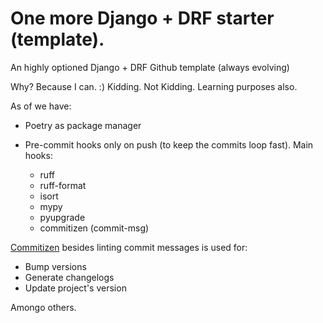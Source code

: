 # One more Django + DRF starter (template).
An highly optioned Django + DRF Github template (always evolving)

Why? Because I can. :)
Kidding. Not Kidding. Learning purposes also.

As of we have:

- Poetry as package manager

- Pre-commit hooks only on push (to keep the commits loop fast).
Main hooks:
  - ruff
  - ruff-format
  - isort
  - mypy
  - pyupgrade
  - commitizen (commit-msg)

[Commitizen](https://commitizen-tools.github.io/commitizen/) besides linting commit messages is used for:
- Bump versions
- Generate changelogs
- Update project's version

Amongo others.

